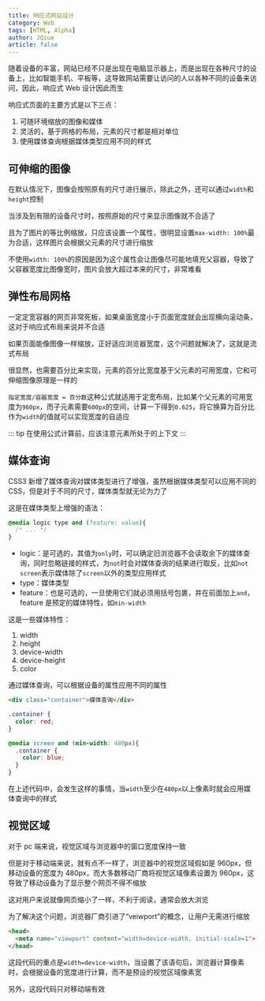 ```yaml
---
title: 响应式网站设计
category: Web
tags: [HTML, Alpha]
author: JQiue
article: false
---
```


随着设备的丰富，网站已经不只是出现在电脑显示器上，而是出现在各种尺寸的设备上，比如智能手机、平板等，这导致网站需要让访问的人以各种不同的设备来访问，因此，响应式 Web 设计因此而生

响应式页面的主要方式是以下三点：

1. 可随环境缩放的图像和媒体
2. 灵活的，基于网格的布局，元素的尺寸都是相对单位
3. 使用媒体查询根据媒体类型应用不同的样式

## 可伸缩的图像

在默认情况下，图像会按照原有的尺寸进行展示，除此之外，还可以通过`width`和`height`控制

当涉及到有限的设备尺寸时，按照原始的尺寸来显示图像就不合适了

且为了图片的等比例缩放，只应该设置一个属性，很明显设置`max-width: 100%`最为合适，这样图片会根据父元素的尺寸进行缩放

不使用`width: 100%`的原因是因为这个属性会让图像尽可能地填充父容器，导致了父容器宽度比图像宽时，图片会放大超过本来的尺寸，非常难看

## 弹性布局网格

一定定宽容器的网页非常死板，如果桌面宽度小于页面宽度就会出现横向滚动条，这对于响应式布局来说并不合适

如果页面能像图像一样缩放，正好适应浏览器宽度，这个问题就解决了，这就是流式布局

很显然，也需要百分比来实现，元素的百分比宽度基于父元素的可用宽度，它和可伸缩图像原理是一样的

`指定宽度/容器宽度 = 百分数`这种公式就适用于定宽布局，比如某个父元素的可用宽度为`960px`，而子元素需要`600px`的空间，计算一下得到`0.625`，将它换算为百分比作为`width`的值就可以实现宽度的自适应

::: tip
在使用公式计算前，应该注意元素所处于的上下文
:::

## 媒体查询

CSS3 新增了媒体查询对媒体类型进行了增强，虽然根据媒体类型可以应用不同的 CSS，但是对于不同的尺寸，媒体类型就无论为力了

这是在媒体类型上增强的语法：

```css
@media logic type and (feature: value){
  /* ... */
}
```

+ logic：是可选的，其值为`only`时，可以确定旧浏览器不会读取余下的媒体查询，同时忽略链接的样式，为`not`时会对媒体查询的结果进行取反，比如`not screen`表示媒体除了`screen`以外的类型应用样式
+ type：媒体类型
+ feature：也是可选的，一旦使用它们就必须用括号包裹，并在前面加上`and`，feature 是预定的媒体特性，如`min-width`

这是一些媒体特性：

1. width
2. height
3. device-width
4. device-height
5. color

通过媒体查询，可以根据设备的属性应用不同的属性

```html
<div class="container">媒体查询</div>
```

```css
.container {
  color: red;
}

@media screen and (min-width: 480px){
  .container {
    color: blue;
  }
}
```

在上述代码中，会发生这样的事情，当`width`至少在`480px`以上像素时就会应用媒体查询中的样式

## 视觉区域

对于 pc 端来说，视觉区域与浏览器中的窗口宽度保持一致

但是对于移动端来说，就有点不一样了，浏览器中的视觉区域假如是 960px，但移动设备的宽度为 480px，而大多数移动厂商将视觉区域像素设置为 960px，这导致了移动设备为了显示整个网页不得不缩放

这对用户来说就像网页缩小了一样，不利于阅读，通常会放大浏览

为了解决这个问题，浏览器厂商引进了“veiwport”的概念，让用户无需进行缩放

```html
<head>
  <meta name="viewport" content="width=device-width, initial-scale=1">
</head>
```

这段代码的重点是`width=device-width`，当设置了该语句后，浏览器计算像素时，会根据设备的宽度进行计算，而不是预设的视觉区域像素宽

另外，这段代码只对移动端有效
